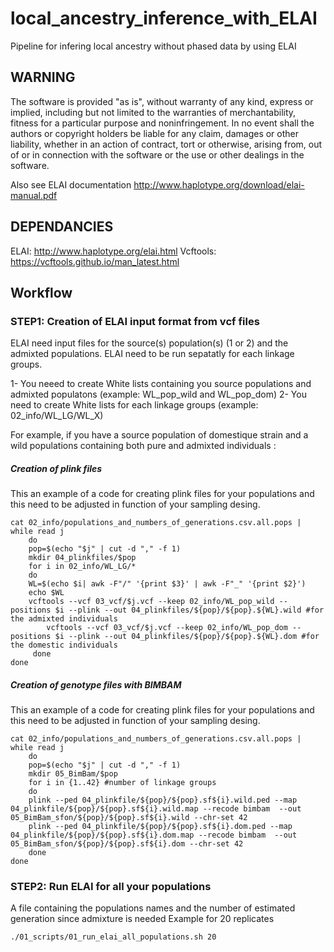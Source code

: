 # local_ancestry_inference_with_ELAI

Pipeline for infering local ancestry without phased data by using ELAI 

## WARNING

The software is provided "as is", without warranty of any kind, express or implied, including but not limited to the warranties of merchantability, fitness for a particular purpose and noninfringement. In no event shall the authors or copyright holders be liable for any claim, damages or other liability, whether in an action of contract, tort or otherwise, arising from, out of or in connection with the software or the use or other dealings in the software.

Also see ELAI documentation http://www.haplotype.org/download/elai-manual.pdf



## DEPENDANCIES

ELAI: http://www.haplotype.org/elai.html
Vcftools: https://vcftools.github.io/man_latest.html

## Workflow

### STEP1: Creation of ELAI input format from vcf files

ELAI need input files for the source(s) population(s) (1 or 2) and the admixted populations. 
ELAI need to be run sepatatly for each linkage groups.

1- You neeed to create White lists containing you source populations and admixted populatons (example: WL_pop_wild and WL_pop_dom)
2- You need to create White lists for each linkage groups (example: 02_info/WL_LG/WL_X) 

For example, if you have a source population of domestique strain and a wild populations containing both pure and admixted individuals : 
##### Creation of plink files 
This an example of a code for creating plink files for your populations and this need to be adjusted in function of your sampling desing. 

```
cat 02_info/populations_and_numbers_of_generations.csv.all.pops | while read j
    do
    pop=$(echo "$j" | cut -d "," -f 1)
    mkdir 04_plinkfiles/$pop
    for i in 02_info/WL_LG/*
	do
	WL=$(echo $i| awk -F"/" '{print $3}' | awk -F"_" '{print $2}')
	echo $WL
	vcftools --vcf 03_vcf/$j.vcf --keep 02_info/WL_pop_wild --positions $i --plink --out 04_plinkfiles/${pop}/${pop}.${WL}.wild #for the admixted individuals
        vcftools --vcf 03_vcf/$j.vcf --keep 02_info/WL_pop_dom --positions $i --plink --out 04_plinkfiles/${pop}/${pop}.${WL}.dom #for the domestic individuals
     done 
done
  ```
  
 
##### Creation of genotype files with BIMBAM
This an example of a code for creating plink files for your populations and this need to be adjusted in function of your sampling desing. 
```
cat 02_info/populations_and_numbers_of_generations.csv.all.pops | while read j
    do
    pop=$(echo "$j" | cut -d "," -f 1)
    mkdir 05_BimBam/$pop
    for i in {1..42} #number of linkage groups
	do
	plink --ped 04_plinkfile/${pop}/${pop}.sf${i}.wild.ped --map 04_plinkfile/${pop}/${pop}.sf${i}.wild.map --recode bimbam  --out 05_BimBam_sfon/${pop}/${pop}.sf${i}.wild --chr-set 42
	plink --ped 04_plinkfile/${pop}/${pop}.sf${i}.dom.ped --map 04_plinkfile/${pop}/${pop}.sf${i}.dom.map --recode bimbam  --out 05_BimBam_sfon/${pop}/${pop}.sf${i}.dom --chr-set 42
	done
done	

```


### STEP2: Run ELAI for all your populations
  
  A file containing the populations names and the number of estimated generation since admixture is needed
  Example for 20 replicates 
  
  ```
  ./01_scripts/01_run_elai_all_populations.sh 20
  
  ```
  
  
